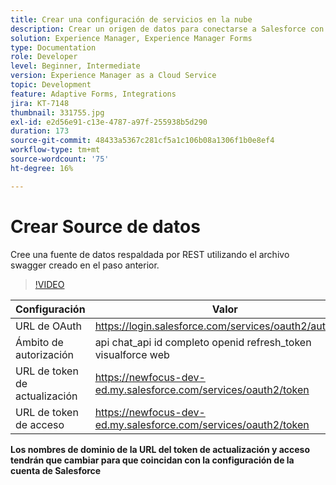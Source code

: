 ```yaml
---
title: Crear una configuración de servicios en la nube
description: Crear un origen de datos para conectarse a Salesforce con las credenciales de OAuth
solution: Experience Manager, Experience Manager Forms
type: Documentation
role: Developer
level: Beginner, Intermediate
version: Experience Manager as a Cloud Service
topic: Development
feature: Adaptive Forms, Integrations
jira: KT-7148
thumbnail: 331755.jpg
exl-id: e2d56e91-c13e-4787-a97f-255938b5d290
duration: 173
source-git-commit: 48433a5367c281cf5a1c106b08a1306f1b0e8ef4
workflow-type: tm+mt
source-wordcount: '75'
ht-degree: 16%

---
```


# Crear Source de datos

Cree una fuente de datos respaldada por REST utilizando el archivo swagger creado en el paso anterior.

>[!VIDEO](https://video.tv.adobe.com/v/331755?quality=12&learn=on)

| Configuración | Valor |
|---------------------|-----------------------------------------------------------------|
| URL de OAuth | https://login.salesforce.com/services/oauth2/authorize |
| Ámbito de autorización | api chat_api id completo openid refresh_token visualforce web |
| URL de token de actualización | https://newfocus-dev-ed.my.salesforce.com/services/oauth2/token |
| URL de token de acceso | https://newfocus-dev-ed.my.salesforce.com/services/oauth2/token |


**Los nombres de dominio de la URL del token de actualización y acceso tendrán que cambiar para que coincidan con la configuración de la cuenta de Salesforce**